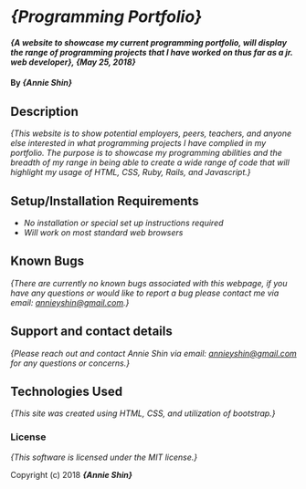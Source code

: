 # _{Programming Portfolio}_

#### _{A website to showcase my current programming portfolio, will display the range of programming projects that I have worked on thus far as a jr. web developer}, {May 25, 2018}_

#### By _**{Annie Shin}**_

## Description

_{This website is to show potential employers, peers, teachers, and anyone else interested in what programming projects I have complied in my portfolio. The purpose is to showcase my programming abilities and the breadth of my range in being able to create a wide range of code that will highlight my usage of HTML, CSS, Ruby, Rails, and Javascript.}_

## Setup/Installation Requirements

* _No installation or special set up instructions required_
* _Will work on most standard web browsers_


## Known Bugs

_{There are currently no known bugs associated with this webpage, if you have any questions or would like to report a bug please contact me via email: annieyshin@gmail.com.}_

## Support and contact details

_{Please reach out and contact Annie Shin via email: annieyshin@gmail.com for any questions or concerns.}_

## Technologies Used

_{This site was created using HTML, CSS, and utilization of bootstrap.}_

### License

*{This software is licensed under the MIT license.}*

Copyright (c) 2018 **_{Annie Shin}_**
